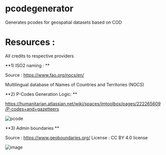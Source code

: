 # pcodegenerator
Generates pcodes for geospatial datasets based on COD 

# Resources : 
All credits to respective providers 

**1) ISO2 naming : **

Source : https://www.fao.org/nocs/en/  

Multilingual database of Names of Countries and Territories (NOCS) 

**2) P-Codes Generation Logic: **

https://humanitarian.atlassian.net/wiki/spaces/imtoolbox/pages/222265609/P-codes+and+gazetteers

![pcode](https://github.com/user-attachments/assets/fd030038-f5cb-46af-b012-697478208a03)

**3) Admin boundaries **

Source : https://www.geoboundaries.org/ 
License :  CC BY 4.0 license

![image](https://github.com/user-attachments/assets/3fd2f61a-5618-4b6c-a5ba-79cff4cd40ea)

